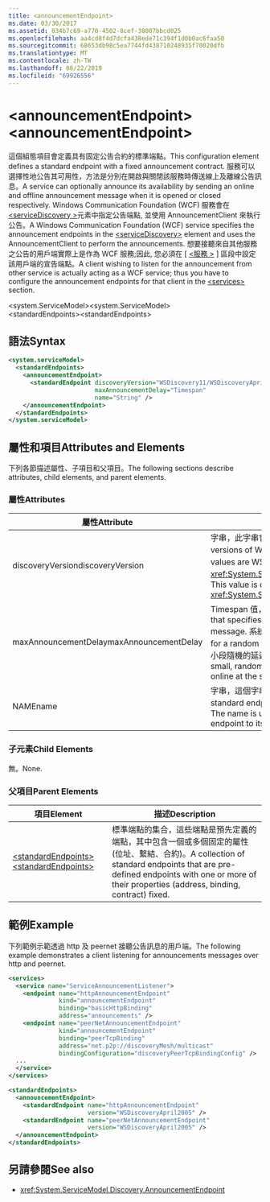 ```yaml
---
title: <announcementEndpoint>
ms.date: 03/30/2017
ms.assetid: 034b7c69-a770-4502-8cef-38007bbcd025
ms.openlocfilehash: aa4cd8f4d7dcfa438ede71c394f1d0b0ac6faa50
ms.sourcegitcommit: 68653db98c5ea7744fd438710248935f70020dfb
ms.translationtype: MT
ms.contentlocale: zh-TW
ms.lasthandoff: 08/22/2019
ms.locfileid: "69926556"
---
```

# <a name="announcementendpoint"></a><span data-ttu-id="d635e-101">\<announcementEndpoint></span><span class="sxs-lookup"><span data-stu-id="d635e-101">\<announcementEndpoint></span></span>
<span data-ttu-id="d635e-102">這個組態項目會定義具有固定公告合約的標準端點。</span><span class="sxs-lookup"><span data-stu-id="d635e-102">This configuration element defines a standard endpoint with a fixed announcement contract.</span></span> <span data-ttu-id="d635e-103">服務可以選擇性地公告其可用性，方法是分別在開啟與關閉該服務時傳送線上及離線公告訊息。</span><span class="sxs-lookup"><span data-stu-id="d635e-103">A service can optionally announce its availability by sending an online and offline announcement message when it is opened or closed respectively.</span></span> <span data-ttu-id="d635e-104">Windows Communication Foundation (WCF) 服務會在[ \<serviceDiscovery >](servicediscovery.md)元素中指定公告端點, 並使用 AnnouncementClient 來執行公告。</span><span class="sxs-lookup"><span data-stu-id="d635e-104">A Windows Communication Foundation (WCF) service specifies the announcement endpoints in the [\<serviceDiscovery>](servicediscovery.md) element and uses the AnnouncementClient to perform the announcements.</span></span> <span data-ttu-id="d635e-105">想要接聽來自其他服務之公告的用戶端實際上是作為 WCF 服務;因此, 您必須在 [ [ \<服務 >](services.md) ] 區段中設定該用戶端的宣告端點。</span><span class="sxs-lookup"><span data-stu-id="d635e-105">A client wishing to listen for the announcement from other service is actually acting as a WCF service; thus you have to configure the announcement endpoints for that client in the [\<services>](services.md) section.</span></span>  
  
<span data-ttu-id="d635e-106">\<system.ServiceModel></span><span class="sxs-lookup"><span data-stu-id="d635e-106">\<system.ServiceModel></span></span>  
<span data-ttu-id="d635e-107">\<standardEndpoints></span><span class="sxs-lookup"><span data-stu-id="d635e-107">\<standardEndpoints></span></span>  
  
## <a name="syntax"></a><span data-ttu-id="d635e-108">語法</span><span class="sxs-lookup"><span data-stu-id="d635e-108">Syntax</span></span>  
  
```xml  
<system.serviceModel>
  <standardEndpoints>
    <announcementEndpoint>
      <standardEndpoint discoveryVersion="WSDiscovery11/WSDiscoveryApril2005"
                        maxAnnouncementDelay="Timespan"
                        name="String" />
    </announcementEndpoint>
  </standardEndpoints>
</system.serviceModel>
```  
  
## <a name="attributes-and-elements"></a><span data-ttu-id="d635e-109">屬性和項目</span><span class="sxs-lookup"><span data-stu-id="d635e-109">Attributes and Elements</span></span>  
 <span data-ttu-id="d635e-110">下列各節描述屬性、子項目和父項目。</span><span class="sxs-lookup"><span data-stu-id="d635e-110">The following sections describe attributes, child elements, and parent elements.</span></span>  
  
### <a name="attributes"></a><span data-ttu-id="d635e-111">屬性</span><span class="sxs-lookup"><span data-stu-id="d635e-111">Attributes</span></span>  
  
|<span data-ttu-id="d635e-112">屬性</span><span class="sxs-lookup"><span data-stu-id="d635e-112">Attribute</span></span>|<span data-ttu-id="d635e-113">描述</span><span class="sxs-lookup"><span data-stu-id="d635e-113">Description</span></span>|  
|---------------|-----------------|  
|<span data-ttu-id="d635e-114">discoveryVersion</span><span class="sxs-lookup"><span data-stu-id="d635e-114">discoveryVersion</span></span>|<span data-ttu-id="d635e-115">字串，此字串會指定兩個 WS-Discovery 通訊協定版本的其中之一。</span><span class="sxs-lookup"><span data-stu-id="d635e-115">A string that specifies one of the two versions of WS-Discovery protocol.</span></span> <span data-ttu-id="d635e-116">有效的值為 WSDiscovery11 和 WSDiscoveryApril2005。</span><span class="sxs-lookup"><span data-stu-id="d635e-116">Valid values are WSDiscovery11 and WSDiscoveryApril2005.</span></span> <span data-ttu-id="d635e-117">這個值的型別為 <xref:System.ServiceModel.Discovery.Configuration.AnnouncementEndpointElement.DiscoveryVersion>。</span><span class="sxs-lookup"><span data-stu-id="d635e-117">This value is of type <xref:System.ServiceModel.Discovery.Configuration.AnnouncementEndpointElement.DiscoveryVersion>.</span></span>|  
|<span data-ttu-id="d635e-118">maxAnnouncementDelay</span><span class="sxs-lookup"><span data-stu-id="d635e-118">maxAnnouncementDelay</span></span>|<span data-ttu-id="d635e-119">Timespan 值，這個值指定 Discovery 通訊協定傳送 Hello 訊息之前會等候的延遲值上限。</span><span class="sxs-lookup"><span data-stu-id="d635e-119">A Timespan value that specifies the maximum value for the delay the Discovery protocol will wait before sending a Hello message.</span></span> <span data-ttu-id="d635e-120">系統會等候一段隨機時間值 (介於 0 和此屬性的值之間)，之後才傳送訊息。</span><span class="sxs-lookup"><span data-stu-id="d635e-120">The messages will wait for a random time value between 0 and the value of this attribute before being sent.</span></span> <span data-ttu-id="d635e-121">這個屬性用於設定一小段隨機的延遲，避免網路關閉而所有服務同時再次上線時網路負荷過大。</span><span class="sxs-lookup"><span data-stu-id="d635e-121">This attribute is used to set a small, random delay to prevent network storms when a network goes out and all services come back online at the same time.</span></span>|  
|<span data-ttu-id="d635e-122">NAME</span><span class="sxs-lookup"><span data-stu-id="d635e-122">name</span></span>|<span data-ttu-id="d635e-123">字串，這個字串會指定標準端點之組態的名稱。</span><span class="sxs-lookup"><span data-stu-id="d635e-123">A String that specifies the name of the configuration of the standard endpoint.</span></span> <span data-ttu-id="d635e-124">這個名稱用於服務端點的 `endpointConfiguration` 屬性中，可將標準端點連結至其組態。</span><span class="sxs-lookup"><span data-stu-id="d635e-124">The name is used in the `endpointConfiguration` attribute of the service endpoint to link a standard endpoint to its configuration.</span></span>|  
  
### <a name="child-elements"></a><span data-ttu-id="d635e-125">子元素</span><span class="sxs-lookup"><span data-stu-id="d635e-125">Child Elements</span></span>  
 <span data-ttu-id="d635e-126">無。</span><span class="sxs-lookup"><span data-stu-id="d635e-126">None.</span></span>  
  
### <a name="parent-elements"></a><span data-ttu-id="d635e-127">父項目</span><span class="sxs-lookup"><span data-stu-id="d635e-127">Parent Elements</span></span>  
  
|<span data-ttu-id="d635e-128">項目</span><span class="sxs-lookup"><span data-stu-id="d635e-128">Element</span></span>|<span data-ttu-id="d635e-129">描述</span><span class="sxs-lookup"><span data-stu-id="d635e-129">Description</span></span>|  
|-------------|-----------------|  
|[<span data-ttu-id="d635e-130">\<standardEndpoints></span><span class="sxs-lookup"><span data-stu-id="d635e-130">\<standardEndpoints></span></span>](standardendpoints.md)|<span data-ttu-id="d635e-131">標準端點的集合，這些端點是預先定義的端點，其中包含一個或多個固定的屬性 (位址、繫結、合約)。</span><span class="sxs-lookup"><span data-stu-id="d635e-131">A collection of standard endpoints that are pre-defined endpoints with one or more of their properties (address, binding, contract) fixed.</span></span>|  
  
## <a name="example"></a><span data-ttu-id="d635e-132">範例</span><span class="sxs-lookup"><span data-stu-id="d635e-132">Example</span></span>  
 <span data-ttu-id="d635e-133">下列範例示範透過 http 及 peernet 接聽公告訊息的用戶端。</span><span class="sxs-lookup"><span data-stu-id="d635e-133">The following example demonstrates a client listening for announcements messages over http and peernet.</span></span>  
  
```xml  
<services>
  <service name="ServiceAnnouncementListener">
    <endpoint name="httpAnnouncementEndpoint"
              kind="announcementEndpoint"
              binding="basicHttpBinding"
              address="announcements" />
    <endpoint name="peerNetAnnouncementEndpoint"
              kind="announcementEndpoint"
              binding="peerTcpBinding"
              address="net.p2p://discoveryMesh/multicast"
              bindingConfiguration="discoveryPeerTcpBindingConfig" />
  ...
  </service>
</services>

<standardEndpoints>
  <announcementEndpoint>
    <standardEndpoint name="httpAnnouncementEndpoint"
                      version="WSDiscoveryApril2005" />
    <standardEndpoint name="peerNetAnnouncementEndpoint"
                      version="WSDiscoveryApril2005" />
  </announcementEndpoint>
</standardEndpoints>
```  
  
## <a name="see-also"></a><span data-ttu-id="d635e-134">另請參閱</span><span class="sxs-lookup"><span data-stu-id="d635e-134">See also</span></span>

- <xref:System.ServiceModel.Discovery.AnnouncementEndpoint>
